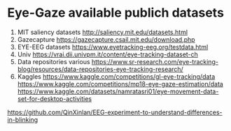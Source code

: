 # Eye-Gaze available publich datasets

1. MIT saliency datasets http://saliency.mit.edu/datasets.html  
2. Gazecapture https://gazecapture.csail.mit.edu/download.php  
3. EYE-EEG datasets https://www.eyetracking-eeg.org/testdata.html  
4. Univ https://vrai.dii.univpm.it/content/eye-tracking-dataset-ch  
5. Data repositories various https://www.sr-research.com/eye-tracking-blog/resources/data-repositories-eye-tracking-research/
6. Kaggles https://www.kaggle.com/competitions/gl-eye-tracking/data  
https://www.kaggle.com/competitions/mp18-eye-gaze-estimation/data  
https://www.kaggle.com/datasets/namratasri01/eye-movement-data-set-for-desktop-activities  


https://github.com/QinXinlan/EEG-experiment-to-understand-differences-in-blinking 
